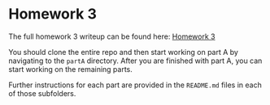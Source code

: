 # Homework 3

The full homework 3 writeup can be found here: [Homework 3](https://docs.google.com/document/d/19gTb4f1k9DLT_yimiEqdQ0IsZMINKbJk/edit?usp=sharing&ouid=103481024132141563169&rtpof=true&sd=true)

You should clone the entire repo and then start working on part A by navigating to the
`partA` directory. After you are finished with part A, you can start working on the remaining parts.

Further instructions for each part are provided in the `README.md` files in each of those subfolders.
